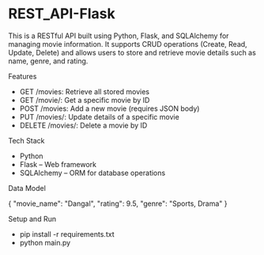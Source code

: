 # REST_API-Flask
This is a RESTful API built using Python, Flask, and SQLAlchemy for managing movie information. It supports CRUD operations (Create, Read, Update, Delete) and allows users to store and retrieve movie details such as name, genre, and rating.

Features

- GET /movies: Retrieve all stored movies
- GET /movie/<id>: Get a specific movie by ID
- POST /movies: Add a new movie (requires JSON body)
- PUT /movies/<id>: Update details of a specific movie
- DELETE /movies/<id>: Delete a movie by ID

Tech Stack
- Python
- Flask – Web framework
- SQLAlchemy – ORM for database operations

Data Model

{
    "movie_name": "Dangal",
    "rating": 9.5,
    "genre": "Sports, Drama"
}

Setup and Run
- pip install -r requirements.txt
- python main.py

